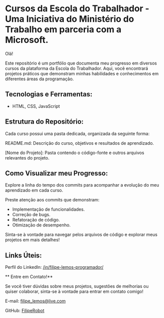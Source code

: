 # Cursos da Escola do Trabalhador - Uma Iniciativa do Ministério do Trabalho em parceria com a Microsoft.

Olá!

Este repositório é um portfólio que documenta meu progresso em diversos cursos da plataforma da Escola do Trabalhador. Aqui, você encontrará projetos práticos que demonstram minhas habilidades e conhecimentos em diferentes áreas da programação.

##  Tecnologias e Ferramentas:

- HTML, CSS, JavaScript 

## Estrutura do Repositório:

Cada curso possui uma pasta dedicada, organizada da seguinte forma:

README.md: Descrição do curso, objetivos e resultados de aprendizado.

[Nome do Projeto]: Pasta contendo o código-fonte e outros arquivos relevantes do projeto.

## Como Visualizar meu Progresso:

Explore a linha do tempo dos commits para acompanhar a evolução do meu aprendizado em cada curso.

Preste atenção aos commits que demonstram:

- Implementação de funcionalidades.
- Correção de bugs.
- Refatoração de código.
- Otimização de desempenho.
  
Sinta-se à vontade para navegar pelos arquivos de código e explorar meus projetos em mais detalhes!

## Links Úteis:

Perfil do LinkedIn: [/in/filipe-lemos-programador/](https://www.linkedin.com/in/filipe-lemos-programador/)

** Entre em Contato!**

Se você tiver dúvidas sobre meus projetos, sugestões de melhorias ou quiser colaborar, sinta-se à vontade para entrar em contato comigo!

E-mail: filipe_lemos@live.com

GitHub: [FilipeRobot](https://github.com/FilipeRobot)
